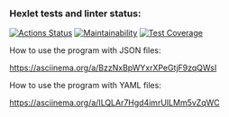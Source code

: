 ### Hexlet tests and linter status:
[![Actions Status](https://github.com/Konstantin-Gromakovskiy/frontend-project-46/actions/workflows/hexlet-check.yml/badge.svg)](https://github.com/Konstantin-Gromakovskiy/frontend-project-46/actions)
[![Maintainability](https://api.codeclimate.com/v1/badges/898322686fc9acb2068c/maintainability)](https://codeclimate.com/github/Konstantin-Gromakovskiy/frontend-project-46/maintainability)
[![Test Coverage](https://api.codeclimate.com/v1/badges/898322686fc9acb2068c/test_coverage)](https://codeclimate.com/github/Konstantin-Gromakovskiy/frontend-project-46/test_coverage)

How to use the program with JSON files:

https://asciinema.org/a/BzzNxBpWYxrXPeGtjF9zqQWsI

How to use the program with YAML files:

https://asciinema.org/a/ILQLAr7Hgd4imrUILMm5vZqWC
